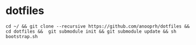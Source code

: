 dotfiles
========

    cd ~/ && git clone --recursive https://github.com/anooprh/dotfiles && cd dotfiles &&  git submodule init && git submodule update && sh bootstrap.sh

